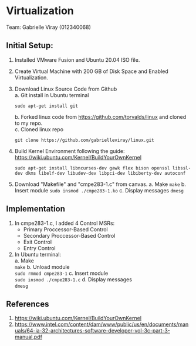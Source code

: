 # Virtualization

Team: Gabrielle Viray (012340068)

## Initial Setup:
  1. Installed VMware Fusion and Ubuntu 20.04 ISO file.
  2. Create Virtual Machine with 200 GB of Disk Space and Enabled Virtualization.
  3. Download Linux Source Code from Github<br>
     a. Git install in Ubuntu terminal
     ```
     sudo apt-get install git
     ```
     b. Forked linux code from https://github.com/torvalds/linux and cloned to my repo.<br>
     c. Cloned linux repo<br>
     ```
     git clone https://github.com/gabrielleviray/linux.git
     ```
   4. Build Kernel Environment following the guide: https://wiki.ubuntu.com/Kernel/BuildYourOwnKernel<br>
      ```
      sudo apt-get install libncurses-dev gawk flex bison openssl libssl-dev dkms libelf-dev libudev-dev libpci-dev libiberty-dev autoconf
      ```
    
   5. Download "Makefile" and "cmpe283-1.c" from canvas.
      a. Make
      ```make```
      b. Insert module
      ```sudo insmod ./cmpe283-1.ko```
      c. Display messages
      ```dmesg```

## Implementation
  1.  In cmpe283-1.c, I added 4 Control MSRs:
      - Primary Proccessor-Based Control
      - Secondary Proccessor-Based Control
      - Exit Control
      - Entry Control
  2. In Ubuntu terminal:<br>
      a. Make<br>
      ```make```
      b. Unload module<br>
      ```sudo rmmod cmpe283-1```
      c. Insert module<br>
      ```sudo insmod ./cmpe283-1.c```
      d. Display messages<br>
      ```dmesg```


## References
1. https://wiki.ubuntu.com/Kernel/BuildYourOwnKernel
2. https://www.intel.com/content/dam/www/public/us/en/documents/manuals/64-ia-32-architectures-software-developer-vol-3c-part-3-manual.pdf
